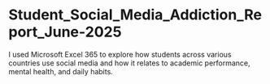 # Student_Social_Media_Addiction_Report_June-2025
 I used Microsoft Excel 365 to explore how students across various countries use social media and how it relates to academic performance, mental health, and daily habits.
